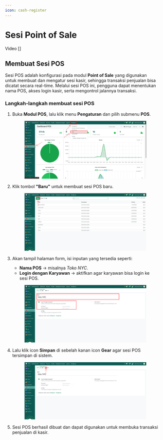 ```yaml
---
icon: cash-register
---
```


# Sesi Point of Sale

Video \[]

## Membuat Sesi POS

Sesi POS adalah konfigurasi pada modul **Point of Sale** yang digunakan untuk membuat dan mengatur sesi kasir, sehingga transaksi penjualan bisa dicatat secara real-time. Melalui sesi POS ini, pengguna dapat menentukan nama POS, akses login kasir, serta mengontrol jalannya transaksi.

### Langkah-langkah membuat sesi POS

1.  Buka **Modul POS**, lalu klik menu **Pengaturan** dan pilih submenu **POS**.

    <figure><img src="../../../.gitbook/assets/images-66.png" alt=""><figcaption></figcaption></figure>


2.  Klik tombol **"Baru"** untuk membuat sesi POS baru.

    <figure><img src="../../../.gitbook/assets/images-67.png" alt=""><figcaption></figcaption></figure>


3.  Akan tampil halaman form, isi inputan yang tersedia seperti:

    * **Nama POS** → misalnya _Toko NYC_.
    * **Login dengan Karyawan** → aktifkan agar karyawan bisa login ke sesi POS.

    <figure><img src="../../../.gitbook/assets/images-68.png" alt=""><figcaption></figcaption></figure>


4.  Lalu klik icon **Simpan** di sebelah kanan icon **Gear** agar sesi POS tersimpan di sistem.

    <figure><img src="../../../.gitbook/assets/images-69.png" alt=""><figcaption></figcaption></figure>


5. Sesi POS berhasil dibuat dan dapat digunakan untuk membuka transaksi penjualan di kasir.
